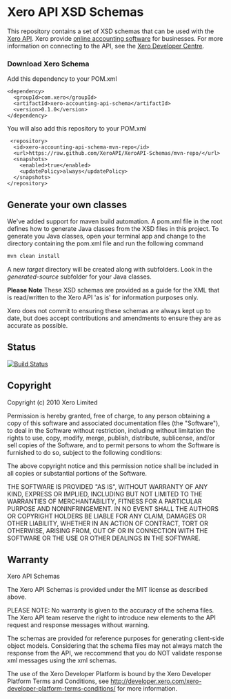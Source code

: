 Xero API XSD Schemas
====================

This repository contains a set of XSD schemas that can be used with the [Xero API](http://api.xero.com). Xero provide [online accounting software](http://www.xero.com/) for businesses. For more information on connecting to the API, see the [Xero Developer Centre](http://developer.xero.com/).

### Download Xero Schema

Add this dependency to your POM.xml

    <dependency>
	  <groupId>com.xero</groupId>
	  <artifactId>xero-accounting-api-schema</artifactId>
	  <version>0.1.0</version>
	</dependency>

You will also add this repository to your POM.xml

     <repository>
      <id>xero-accounting-api-schema-mvn-repo</id>
	  <url>https://raw.github.com/XeroAPI/XeroAPI-Schemas/mvn-repo/</url>
	  <snapshots>
	    <enabled>true</enabled>
	    <updatePolicy>always</updatePolicy>
	  </snapshots>
    </repository>


Generate your own classes
---------
We've added support for maven build automation.  A pom.xml file in the root defines how to generate Java classes from the XSD files in this project.  To generate you Java classes, open your terminal app and change to the directory containing the pom.xml file and run the following command

```bash
mvn clean install 
```

A new *target* directory will be created along with subfolders.  Look in the *generated-source* subfolder for your Java classes.


**Please Note**
These XSD schemas are provided as a guide for the XML that is read/written to the Xero API 'as is' for information purposes only.

Xero does not commit to ensuring these schemas are always kept up to date, but does accept contributions and amendments to ensure they are as accurate as possible.

Status
---------
[![Build Status](https://travis-ci.org/XeroAPI/XeroAPI-Schemas.svg)](https://travis-ci.org/XeroAPI/XeroAPI-Schemas)


Copyright
---------

 Copyright (c) 2010 Xero Limited

 Permission is hereby granted, free of charge, to any person
 obtaining a copy of this software and associated documentation
 files (the "Software"), to deal in the Software without
 restriction, including without limitation the rights to use,
 copy, modify, merge, publish, distribute, sublicense, and/or sell
 copies of the Software, and to permit persons to whom the
 Software is furnished to do so, subject to the following
 conditions:

 The above copyright notice and this permission notice shall be
 included in all copies or substantial portions of the Software.

 THE SOFTWARE IS PROVIDED "AS IS", WITHOUT WARRANTY OF ANY KIND,
 EXPRESS OR IMPLIED, INCLUDING BUT NOT LIMITED TO THE WARRANTIES
 OF MERCHANTABILITY, FITNESS FOR A PARTICULAR PURPOSE AND
 NONINFRINGEMENT. IN NO EVENT SHALL THE AUTHORS OR COPYRIGHT
 HOLDERS BE LIABLE FOR ANY CLAIM, DAMAGES OR OTHER LIABILITY,
 WHETHER IN AN ACTION OF CONTRACT, TORT OR OTHERWISE, ARISING
 FROM, OUT OF OR IN CONNECTION WITH THE SOFTWARE OR THE USE OR
 OTHER DEALINGS IN THE SOFTWARE.


Warranty
--------

 Xero API Schemas

 The Xero API Schemas is provided under the MIT license as described
 above.

 PLEASE NOTE: No warranty is given to the accuracy of the schema
 files. The Xero API team reserve the right to introduce new elements
 to the API request and response messages without warning.

 The schemas are provided for reference purposes for generating
 client-side object models. Considering that the schema files may
 not always match the response from the API, we reccommend that you
 do NOT validate response xml messages using the xml schemas.

 The use of the Xero Developer Platform is bound by the Xero Developer Platform Terms and Conditions,
 see http://developer.xero.com/xero-developer-platform-terms-conditions/ for more information.
